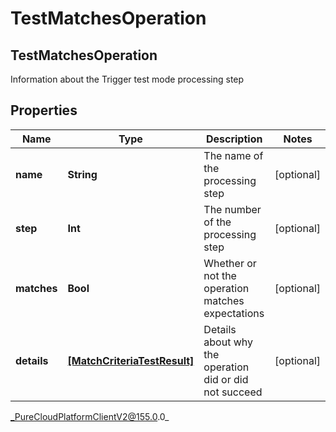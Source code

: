 # TestMatchesOperation

## TestMatchesOperation
Information about the Trigger test mode processing step

## Properties

|Name | Type | Description | Notes|
|------------ | ------------- | ------------- | -------------|
| **name** | **String** | The name of the processing step | [optional] |
| **step** | **Int** | The number of the processing step | [optional] |
| **matches** | **Bool** | Whether or not the operation matches expectations | [optional] |
| **details** | [**[MatchCriteriaTestResult]**](MatchCriteriaTestResult) | Details about why the operation did or did not succeed | [optional] |



_PureCloudPlatformClientV2@155.0.0_
